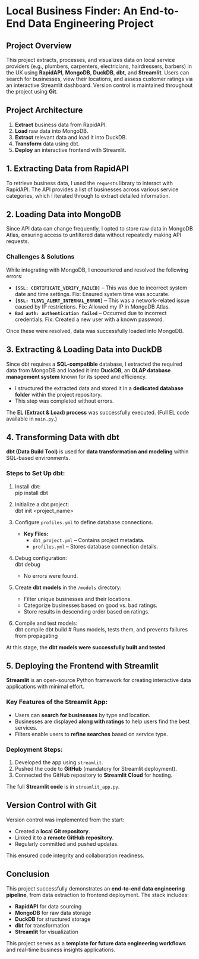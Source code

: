 # **Local Business Finder: An End-to-End Data Engineering Project**  

## **Project Overview**  
This project extracts, processes, and visualizes data on local service providers (e.g., plumbers, carpenters, electricians, hairdressers, barbers) in the UK using **RapidAPI**, **MongoDB**, **DuckDB**, **dbt**, and **Streamlit**. Users can search for businesses, view their locations, and assess customer ratings via an interactive Streamlit dashboard. Version control is maintained throughout the project using **Git**.  

## **Project Architecture**  
1. **Extract** business data from RapidAPI.  
2. **Load** raw data into MongoDB.  
3. **Extract** relevant data and load it into DuckDB.  
4. **Transform** data using dbt.  
5. **Deploy** an interactive frontend with Streamlit.  

## **1. Extracting Data from RapidAPI**  
To retrieve business data, I used the `requests` library to interact with RapidAPI. The API provides a list of businesses across various service categories, which I iterated through to extract detailed information.  

## **2. Loading Data into MongoDB**  
Since API data can change frequently, I opted to store raw data in MongoDB Atlas, ensuring access to unfiltered data without repeatedly making API requests.  

### **Challenges & Solutions**  
While integrating with MongoDB, I encountered and resolved the following errors:  

- **`[SSL: CERTIFICATE_VERIFY_FAILED]`** – This was due to incorrect system date and time settings. Fix: Ensured system time was accurate.  
- **`[SSL: TLSV1_ALERT_INTERNAL_ERROR]`** – This was a network-related issue caused by IP restrictions. Fix: Allowed my IP in MongoDB Atlas.  
- **`Bad auth: authentication failed`** – Occurred due to incorrect credentials. Fix: Created a new user with a known password.  

Once these were resolved, data was successfully loaded into MongoDB.  

## **3. Extracting & Loading Data into DuckDB**  
Since dbt requires a **SQL-compatible** database, I extracted the required data from MongoDB and loaded it into **DuckDB**, an **OLAP database management system** known for its speed and efficiency.  

- I structured the extracted data and stored it in a **dedicated database folder** within the project repository.  
- This step was completed without errors.  

The **EL (Extract & Load) process** was successfully executed. (Full EL code available in `main.py`.)  

## **4. Transforming Data with dbt**  
**dbt (Data Build Tool)** is used for **data transformation and modeling** within SQL-based environments.  

### **Steps to Set Up dbt:**  
1. Install dbt:  
   pip install dbt
2. Initialize a dbt project:  
   dbt init <project_name>
3. Configure `profiles.yml` to define database connections.  
   - **Key Files:**  
     - `dbt_project.yml` – Contains project metadata.  
     - `profiles.yml` – Stores database connection details.  

4. Debug configuration:  
   dbt debug
   - No errors were found.  

5. Create **dbt models** in the `/models` directory:  
   - Filter unique businesses and their locations.  
   - Categorize businesses based on good vs. bad ratings.  
   - Store results in descending order based on ratings.  

6. Compile and test models:  
   dbt compile
   dbt build  # Runs models, tests them, and prevents failures from propagating

At this stage, the **dbt models were successfully built and tested**.  

## **5. Deploying the Frontend with Streamlit**  
**Streamlit** is an open-source Python framework for creating interactive data applications with minimal effort.  

### **Key Features of the Streamlit App:**  
- Users can **search for businesses** by type and location.  
- Businesses are displayed **along with ratings** to help users find the best services.  
- Filters enable users to **refine searches** based on service type.  

### **Deployment Steps:**  
1. Developed the app using `streamlit`.  
2. Pushed the code to **GitHub** (mandatory for Streamlit deployment).  
3. Connected the GitHub repository to **Streamlit Cloud** for hosting.  

The full **Streamlit code** is in `streamlit_app.py`.  

## **Version Control with Git**  
Version control was implemented from the start:  
- Created a **local Git repository**.  
- Linked it to a **remote GitHub repository**.  
- Regularly committed and pushed updates.  

This ensured code integrity and collaboration readiness.  

## **Conclusion**  
This project successfully demonstrates an **end-to-end data engineering pipeline**, from data extraction to frontend deployment. The stack includes:  
- **RapidAPI** for data sourcing  
- **MongoDB** for raw data storage  
- **DuckDB** for structured storage  
- **dbt** for transformation  
- **Streamlit** for visualization  

This project serves as a **template for future data engineering workflows** and real-time business insights applications.
